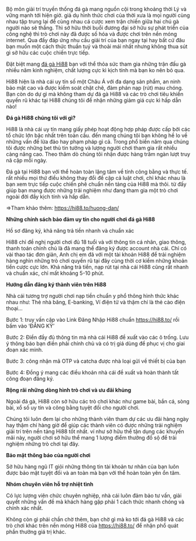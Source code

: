 
Bộ môn giải trí truyền thống đá gà mang nguồn cội trong khoảng thời Lý và vững mạnh tới hiện giờ. giả dụ hình thức chơi của thời xưa là mọi người cùng nhau tập trung lại để cùng nhau cá cược xem trận chiến giữa hai chú gà người nào sẽ thắng. Thì sở hữu thời buổi đương đại sở hữu sự phát triển của công nghệ thì trò chơi này đã được số hóa và được chơi trên nền móng internet. Qua đấy đáp ứng nhu cầu giải trí của bạn ngay tại hay bất cứ đâu bạn muốn một cách thức thuần tuý và thoải mái nhất nhưng không thua sút gì sở hữu các cuộc chiến trực tiếp.

Đặt biệt mang <a href="https://hi88.to/dua-ngua-hi88/">đá gà Hi88</a> bạn với thể thỏa sức tham gia những trận đấu gà nhiều năm kinh nghiệm, chất lượng cực kì kịch tính mà bạn ko nên bỏ qua.

Hi88 hiện là nhà cái uy tín số một Châu Á với đa dạng sản phẩm, an ninh bảo mật cao và được kiểm soát chặt chẽ, đàm phán nạp (rút) mau chóng. Bạn còn do dự gì mà không tham dự đá gà Hi88 và các trò chơi tiêu khiển quyến rũ khác tại Hi88 chúng tôi để nhận những giảm giá cực kì hấp dẫn nào!

<b>Đá gà Hi88 chúng tôi với gì?</b>

Hi88 là nhà cái uy tín mang giấy phép hoạt động hợp pháp được cấp bởi các tổ chức lớn bậc nhất trên toàn cầu. đến mang chúng tôi bạn không hề lo về những vấn đề lừa đảo hay phạm pháp gì cả. Trong phổ biến năm qua chúng tôi được những bet thủ tin tưởng và lượng người chơi tham gia rất nhiều càng nâng cao. Theo thăm dò chúng tôi nhận được hàng trăm ngàn lượt truy nã cập mỗi ngày.

Đá gà tại Hi88 bạn với thể hoàn toàn lặng tâm về tính công bằng và thực tế. rất nhiều mọi thứ điều không thay đổi đề cập cả luật chơi, chỉ khác nhau là bạn xem trực tiếp cuộc chiến phê chuẩn nền tảng của Hi88 mà thôi. từ đấy giúp bạn mang được những trải nghiệm như đang tham gia một trò chơi ngoài đời đầy kịch tính và hấp dẫn.

=>Tham khảo thêm: <a href="https://hi88.to/huong-dan/">https://hi88.to/huong-dan/</a>

<b>Những chính sách bảo đảm uy tín cho người chơi đá gà Hi88</b>

Hồ sơ đăng ký, khả năng trả tiền nhanh và chuẩn xác

Hi88 chỉ đề nghị người chơi đủ 18 tuổi và với thông tin cá nhân, giao thông, thanh toán chính chủ là đã mang thể đăng ký được account nhà cái. Chỉ có vài thao tác đơn giản, Anh chị em đã với một tài khoản Hi88 để trải nghiệm hàng nghìn những trò chơi quyến rũ tại đây cùng thời cơ kiếm những khoản tiền cược cực lớn. Khả năng trả tiền, nạp rút tại nhà cái Hi88 cũng rất nhanh và chuẩn xác, chỉ mất khoảng 5-10 phút.

<b>Hướng dẫn đăng ký thành viên trên Hi88</b>

Nhà cái tương trợ người chơi nạp tiền chuẩn y phổ thông hình thức khác nhau như: Thẻ nhà băng, E-banking, Ví điện tử và thậm chí là thẻ cào điện thoại…

Bước 1: truy vấn cập vào Link Đăng Nhập Hi88 chuẩn https://hi88.to/ rồi bấm vào ‘ĐẲNG KÝ’

Bước 2: Điền đầy đủ thông tin mà nhà cái Hi88 đề xuất vào các ô trống. Lưu ý thông báo bạn điền phải chính chủ và có trị giá dùng để phục vị cho giai đoạn xác minh.

Bước 3: công nhận mã OTP và catcha được nhà loại gửi về thiết bị của bạn

Bước 4: Đồng ý mang các điều khoản nhà cái đề xuất và hoàn thành tất công đoạn đăng ký.

<b>Rộng rãi những dòng hình trò chơi và ưu đãi khủng</b>

Ngoài đá gà, Hi88 còn sở hữu các trò chơi khác như game bài, bắn cá, sòng bài, xổ số uy tín và công bằng tuyệt đối cho người chơi.

Chúng tôi luôn đem lại cho những thành viên tham dự các ưu đãi hàng ngày hay thậm chí hàng giờ để giúp các thành viên có được những trải nghiệm giải trí trên nền tảng Hi88 tốt nhất. ví như sở hữu thể tận dụng các khuyến mãi này, người chơi sở hữu thể mang 1 lượng điểm thưởng đồ sộ để trải nghiệm những trò chơi tại đây.

<b>Bảo mật thông báo của người chơi</b>

Sở hữu hàng ngũ IT giỏi những thông tin tài khoản tư nhân của bạn luôn được bảo mật tuyệt đối và an toàn mà bạn với thể hoàn toàn yên ổn tâm.

<b>Nhóm chuyên viên hỗ trợ nhiệt tình</b>

Có lực lượng viên chức chuyên nghiệp, nhà cái luôn đảm bảo tư vấn, giải quyết những vấn đề mà khách hàng gặp phải 1 cách thức nhanh chóng và chính xác nhất.

Không còn gì phải chần chờ thêm, bạn chờ gì mà ko tới đá gà Hi88 và các trò chơi khác trên nền móng Hi88 của <a href="https://hi88.to/">https://hi88.to/</a> để nhận phổ quát phần thưởng giá trị khác.
